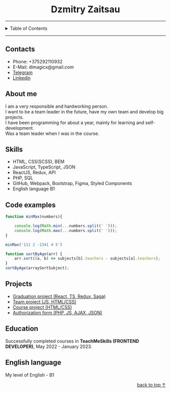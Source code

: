 <div align="center">
<h1>Dzmitry Zaitsau</h1>
</div>
<hr/>

<details>
  <summary>Table of Contents</summary>
  <ol>
    <li><a href="#contacts">Contacts</a></li>
    <li><a href="#about-me">About me</a></li>
    <li><a href="#skills">Skills</a></li>
    <li><a href="#code-examples">Code examples</a></li>
    <li><a href="#projects">Projects</a></li>
    <li><a href="#education">Education</a></li>
    <li><a href="#english-language">English language</a></li>
  </ol>
</details>

<hr/>

## Contacts

  <ul>
    <li>Phone: +375292110932</li>
    <li>E-Mail: dimagicx@gmail.com</li>
    <li><a href="https://t.me/d1mag1c">Telegram</a></li>
    <li><a href="linkedin.com/in/d1mag1c">Linkedin</a></li>
  </ul>

## About me

I am a very responsible and hardworking person. </br>
I want to be a team leader in the future, have my own team and develop big projects. </br>
I have been programming for about a year, mainly for learning and self-development. </br>
Was a team leader when I was in the course.</br>

## Skills

<ul>
<li>HTML, CSS(SCSS), BEM</li>
<li>JavaScript, TypeScript, JSON</li>
<li>ReactJS, Redux, API</li>
<li>PHP, SQL</li>
<li>GitHub, Webpack, Bootstrap, Figma, Styled Components</li>
<li>English language B1</li>
</ul>

## Code examples

```javascript
function minMax(numbers){

    console.log(Math.min(...numbers.split(' ')));
    console.log(Math.max(...numbers.split(' ')));
}

minMax('111 2 -1341 4 5')
```
```javascript
function sortByAge(arr) {
    arr.sort((a, b) => subjects[b].teachers - subjects[a].teachers);
}
sortByAge(arraySortSubject);
```

## Projects

<ul>
 <li><a href="https://github.com/d1mag1c/TMS_graduation_project">Graduation project (React, TS, Redux, Saga)</a></li>
 <li><a href="https://github.com/Wildberries-Team/wildberries">Team project (JS, HTML/CSS)</a></li>
 <li><a href="https://github.com/d1mag1c/TMS_2_SCSS">Course project (HTML/CSS)</a></li>
 <li><a href="https://github.com/d1mag1c/My_php_form_test_task">Authorization form (PHP, JS, AJAX, JSON)</a></li>
</ul>

## Education

Successfully completed courses in **TeachMeSkills (FRONTEND DEVELOPER)**, May 2022 - January 2023.

## English language

My level of English - B1

<p align="right"><a href="#start-of-content">back to top &#8593;</a></p>